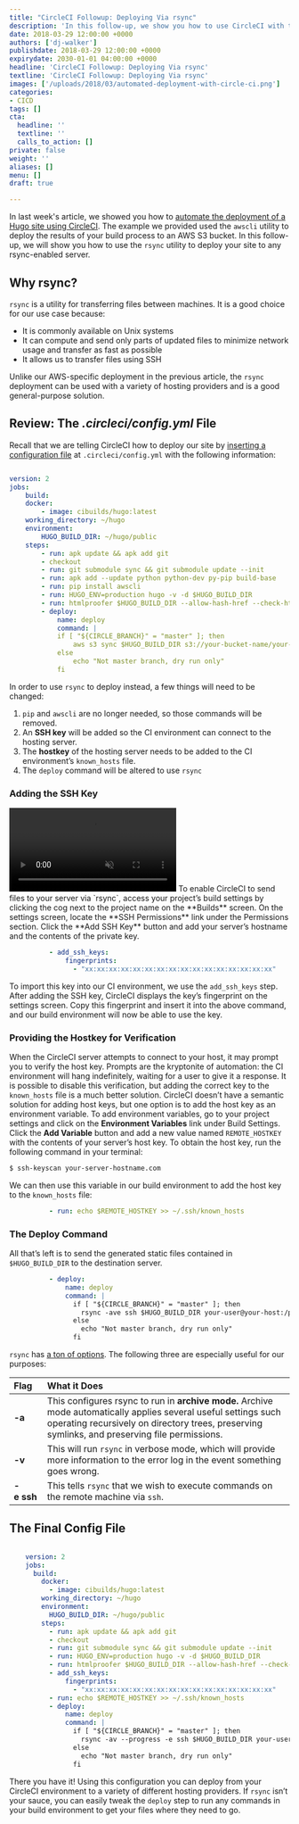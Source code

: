 ```yaml
---
title: "CircleCI Followup: Deploying Via rsync"
description: 'In this follow-up, we show you how to use CircleCI with the `rsync` utility to deploy your site to any rsync-enabled server'
date: 2018-03-29 12:00:00 +0000
authors: ['dj-walker']
publishdate: 2018-03-29 12:00:00 +0000
expirydate: 2030-01-01 04:00:00 +0000
headline: 'CircleCI Followup: Deploying Via rsync'
textline: 'CircleCI Followup: Deploying Via rsync'
images: ['/uploads/2018/03/automated-deployment-with-circle-ci.png']
categories: 
- CICD
tags: []
cta:
  headline: ''
  textline: ''
  calls_to_action: []
private: false
weight: ''
aliases: []
menu: []
draft: true

---
```

In last week's article, we showed you how to [automate the deployment of a Hugo site using CircleCI](/blog/automate-deploy-w-circle-ci). The example we provided used the `awscli` utility to deploy the results of your build process to an AWS S3 bucket. In this follow-up, we will show you how to use the `rsync` utility to deploy your site to any rsync-enabled server.


## Why rsync?

`rsync` is a utility for transferring files between machines. It is a good choice for our use case because:


- It is commonly available on Unix systems
- It can compute and send only parts of updated files to minimize network usage and transfer as fast as possible
- It allows us to transfer files using SSH

Unlike our AWS-specific deployment in the previous article, the `rsync` deployment can be used with a variety of hosting providers and is a good general-purpose solution.



## Review: The *.circleci/config.yml* File

Recall that we are telling CircleCI how to deploy our site by [inserting a configuration file](original-article#configuring-your-deployment) at `.circleci/config.yml` with the following information:

```yaml

version: 2
jobs:
    build:
    docker:
        - image: cibuilds/hugo:latest
    working_directory: ~/hugo
    environment:
        HUGO_BUILD_DIR: ~/hugo/public
    steps:
        - run: apk update && apk add git
        - checkout
        - run: git submodule sync && git submodule update --init
        - run: apk add --update python python-dev py-pip build-base
        - run: pip install awscli
        - run: HUGO_ENV=production hugo -v -d $HUGO_BUILD_DIR
        - run: htmlproofer $HUGO_BUILD_DIR --allow-hash-href --check-html --empty-alt-ignore --disable-external
        - deploy:
            name: deploy
            command: |
            if [ "${CIRCLE_BRANCH}" = "master" ]; then
                aws s3 sync $HUGO_BUILD_DIR s3://your-bucket-name/your-subfolder --delete
            else
                echo "Not master branch, dry run only"
            fi
```
In order to use `rsync` to deploy instead, a few things will need to be changed:


1. `pip` and `awscli` are no longer needed, so those commands will be removed.
2. An **SSH key** will be added so the CI environment can connect to the hosting server.
3. The **hostkey** of the hosting server needs to be added to the CI environment’s `known_hosts` file.
4. The `deploy` command will be altered to use `rsync`

### Adding the SSH Key
<video playsinline="true" autoplay="true" muted="" loop="true">
    <source src="/video/circleci_add_ssh_key.webm" type="video/webm">
    <source src="/video/circleci_add_ssh_key.webm.mp4" type="video/mp4">
</video>
To enable CircleCI to send files to your server via `rsync`, access your project’s build settings by clicking the cog next to the project name on the **Builds** screen. On the settings screen, locate the **SSH Permissions** link under the Permissions section. Click the **Add SSH Key** button and add your server’s hostname and the contents of the private key.

```yaml
          - add_ssh_keys:
              fingerprints:
                - "xx:xx:xx:xx:xx:xx:xx:xx:xx:xx:xx:xx:xx:xx:xx:xx"
```

To import this key into our CI environment, we use the `add_ssh_keys` step. After adding the SSH key, CircleCI displays the key’s fingerprint on the settings screen. Copy this fingerprint and insert it into the above command, and our build environment will now be able to use the key.

### Providing the Hostkey for Verification
When the CircleCI server attempts to connect to your host, it may prompt you to verify the host key. Prompts are the kryptonite of automation: the CI environment will hang indefinitely, waiting for a user to give it a response. It is possible to disable this verification, but adding the correct key to the `known_hosts` file is a much better solution. CircleCI doesn’t have a semantic solution for adding host keys, but one option is to add the host key as an environment variable. To add environment variables, go to your project settings and click on the **Environment Variables** link under Build Settings. Click the **Add Variable** button and add a new value named `REMOTE_HOSTKEY` with the contents of your server’s host key. To obtain the host key, run the following command in your terminal:

```bash
$ ssh-keyscan your-server-hostname.com
```

We can then use this variable in our build environment to add the host key to the `known_hosts` file:

```yaml
          - run: echo $REMOTE_HOSTKEY >> ~/.ssh/known_hosts
```

### The Deploy Command
All that’s left is to send the generated static files contained in `$HUGO_BUILD_DIR` to the destination server.

```yaml
          - deploy:
              name: deploy
              command: |
                if [ "${CIRCLE_BRANCH}" = "master" ]; then
                  rsync -ave ssh $HUGO_BUILD_DIR your-user@your-host:/path/to/your/website
                else
                  echo "Not master branch, dry run only"
                fi
```

`rsync` has [a ton of options](https://ss64.com/bash/rsync_options.html). The following three are especially useful for our purposes:

| Flag | What it Does |
|:---|:---|
| **-a** | This configures rsync to run in **archive mode.** Archive mode automatically applies several useful settings such operating recursively on directory trees, preserving symlinks, and preserving file permissions. |
| **-v** | This will run `rsync` in verbose mode, which will provide more information to the error log in the event something goes wrong. |
| **-e&nbsp;ssh** | This tells `rsync` that we wish to execute commands on the remote machine via `ssh`. |
  
## The Final Config File
```yaml

    version: 2
    jobs:
      build:
        docker:
          - image: cibuilds/hugo:latest
        working_directory: ~/hugo
        environment:
          HUGO_BUILD_DIR: ~/hugo/public
        steps:
          - run: apk update && apk add git
          - checkout
          - run: git submodule sync && git submodule update --init
          - run: HUGO_ENV=production hugo -v -d $HUGO_BUILD_DIR
          - run: htmlproofer $HUGO_BUILD_DIR --allow-hash-href --check-html --empty-alt-ignore --disable-external
          - add_ssh_keys:
              fingerprints:
                - "xx:xx:xx:xx:xx:xx:xx:xx:xx:xx:xx:xx:xx:xx:xx:xx"
          - run: echo $REMOTE_HOSTKEY >> ~/.ssh/known_hosts
          - deploy:
              name: deploy
              command: |
                if [ "${CIRCLE_BRANCH}" = "master" ]; then
                  rsync -av --progress -e ssh $HUGO_BUILD_DIR your-user@your-host:/path/to/your/website
                else
                  echo "Not master branch, dry run only"
                fi
```
There you have it! Using this configuration you can deploy from your CircleCI environment to a variety of different hosting providers. If `rsync` isn’t your sauce, you can easily tweak the `deploy` step to run any commands in your build environment to get your files where they need to go.
